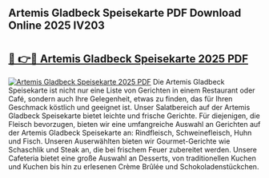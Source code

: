 ## Artemis Gladbeck Speisekarte PDF Download Online 2025 IV203

# <h2><a href="http://gcb9kh9.nevu.top/?p=Artemis+Gladbeck+Speisekarte">🔗 👉🔴 Artemis Gladbeck Speisekarte 2025 PDF</a></h2>

[![Artemis Gladbeck Speisekarte 2025 PDF](https://i.imgur.com/dBaPXMq.png)](http://gcb9kh9.nevu.top/?p=Artemis+Gladbeck+Speisekarte)
Die Artemis Gladbeck Speisekarte ist nicht nur eine Liste von Gerichten in einem Restaurant oder Café, sondern auch Ihre Gelegenheit, etwas zu finden, das für Ihren Geschmack köstlich und geeignet ist. Unser Salatbereich auf der Artemis Gladbeck Speisekarte bietet leichte und frische Gerichte. Für diejenigen, die Fleisch bevorzugen, bieten wir eine umfangreiche Auswahl an Gerichten auf der Artemis Gladbeck Speisekarte an: Rindfleisch, Schweinefleisch, Huhn und Fisch. Unseren Auserwählten bieten wir Gourmet-Gerichte wie Schaschlik und Steak an, die bei frischem Feuer zubereitet werden. Unsere Cafeteria bietet eine große Auswahl an Desserts, von traditionellen Kuchen und Kuchen bis hin zu erlesenen Crème Brûlée und Schokoladenstückchen.
